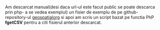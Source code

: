 Am descarcat manual(desi daca url-ul este facut public se poate descarca prin php- a se vedea exemplul) un fisier de exemplu de pe github-repository-ul [geospatialorg](https://github.com/geospatialorg/date-contact-localitati/blob/main/date_de_contact_localitati.csv) si apoi
am scris un script bazat pe functia PhP **fgetCSV** pentru a citi fisierul anterior descarcat.
